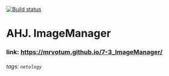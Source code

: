 [![Build status](https://ci.appveyor.com/api/projects/status/4p2cc238l6569wxl?svg=true)](https://ci.appveyor.com/project/mrvotum/7-3-imagemanager)

# AHJ. ImageManager

### link: https://mrvotum.github.io/7-3_ImageManager/

###### tags: `netology`
